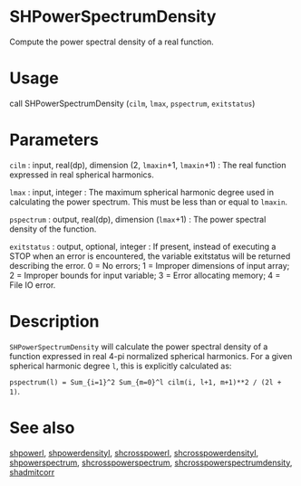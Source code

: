 # SHPowerSpectrumDensity

Compute the power spectral density of a real function.

# Usage

call SHPowerSpectrumDensity (`cilm`, `lmax`, `pspectrum`, `exitstatus`)

# Parameters

`cilm` : input, real(dp), dimension (2, `lmaxin`+1, `lmaxin`+1)
:   The real function expressed in real spherical harmonics.

`lmax` : input, integer
:   The maximum spherical harmonic degree used in calculating the power spectrum. This must be less than or equal to `lmaxin`.

`pspectrum` : output, real(dp), dimension (`lmax`+1)
:   The power spectral density of the function.

`exitstatus` : output, optional, integer
:   If present, instead of executing a STOP when an error is encountered, the variable exitstatus will be returned describing the error. 0 = No errors; 1 = Improper dimensions of input array; 2 = Improper bounds for input variable; 3 = Error allocating memory; 4 = File IO error.

# Description

`SHPowerSpectrumDensity` will calculate the power spectral density of a function expressed in real 4-pi normalized spherical harmonics. For a given spherical harmonic degree `l`, this is explicitly calculated as:

`pspectrum(l) = Sum_{i=1}^2 Sum_{m=0}^l cilm(i, l+1, m+1)**2 / (2l + 1)`.

# See also

[shpowerl](shpowerl.html), [shpowerdensityl](shpowerdensityl.html), [shcrosspowerl](shcrosspowerl.html), [shcrosspowerdensityl](shcrosspowerdensityl.html), [shpowerspectrum](shpowerspectrum.html), [shcrosspowerspectrum](shcrosspowerspectrum.html), [shcrosspowerspectrumdensity](shcrosspowerspectrumdensity.html), [shadmitcorr](shadmitcorr.html)
